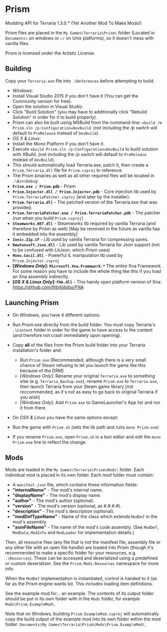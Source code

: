 # Prism
Modding API for Terraria 1.3.0.* (Yet Another Mod To Make Mods!)

Prism files are placed in the ```My Games\Terraria\Prism\``` folder (Located in `Documents\` on windows or `~/` on Unix platforms), so it doesn't mess with vanilla files.

Prism is licensed under the Artistic License.

## Building
Copy your `Terraria.exe` file into `.\References` before attempting to build.
* _Windows_:
 * Install Visual Studio 2015 if you don't have it (You can get the Community version for free).
 * Open the solution in Visual Studio.
 * Click "Build Solution" (you may have to additionally click "Rebuild Solution" in order for it to build properly).
 * Prism can also be built using MSBuild from the command-line: ```xbuild /m Prism.sln /p:Configuration=DevBuild```. (not including the /p switch will default to `PreRelease` instead of `DevBuild`).
* _OS X & Linux_:
 * Install the Mono Platform if you don't have it.
 * Execute ```xbuild Prism.sln /p:Configuration=DevBuild``` to build solution with XBuild. (not including the /p switch will default to `PreRelease` instead of `DevBuild`).
* This should automatically load Terraria.exe, patch it, then create a `Prism.Terraria.dll` file for `Prism.csproj` to reference.
* The Prism binaries as well as all other required files will be located in `.\Bin\Debug`:
 * **`Prism.exe / Prism.pdb`** - Prism
 * **`Prism.Injector.dll / Prism.Injector.pdb`** - Core injection lib used by `Prism.TerrariaPatcher.csproj` (and later by the installer).
 * **`Prism.Terraria.dll`** - The patched version of the Terraria.exe that was provided.
 * **`Prism.TerrariaPatcher.exe / Prism.TerrariaPatcher.pdb`** - The patcher (run when you build `Prism.csproj`)
 * **`Steamworks.NET.dll`** - Steamworks lib required by vanilla Terraria (and therefore by Prism as well) [May be removed in the future as vanilla has it embedded into the assembly]
 * **`Ionic.Zip.CF`** - Lib used by vanilla Terraria for compressing saves.
 * **`Newtonsoft.Json.dll`** - Lib used by vanilla Terraria for Json support (not to be confused with LitJson, which Prism uses)
 * **`Mono.Cecil.dll`** - Powerful IL manipulation lib used by `Prism.Injector.csproj`
 * **[_Windows Only_]: `Microsoft.Xna.Framework.*`** The entire Xna Framework. For some reason you have to include the whole thing like this if you load an Xna assembly indirectly.
 * **[_OS X & Linux Only_]: `FNA.dll`** - This handy open platform version of Xna: https://github.com/flibitijibibo/FNA

## Launching Prism
* On _Windows_, you have 4 different options:
 * Run Prism.exe directly from the build folder. You must copy Terraria's `.\Content` folder in order for the game to have access to the content (and therefore not crash immediately upon opening).
 * Copy **all** of the files from the Prism build folder into your Terraria installation's folder and: 
   * Run `Prism.exe` [Recommended, although there is a _very_ small chance of Steam refusing to let you launch the game like this because of the DRM]
    * [_Windows Only_]: Rename your original `Terraria.exe` to something else (e.g. `Terraria_Backup.exe`), rename `Prism.exe` to `Terraria.exe`, then launch Terraria from your Steam game library [not reccommended, as it's not as easy to go back to original Terraria if you wish]
    * [_Windows Only_]: Add `Prism.exe` to GameLauncher's App list and run it from there.

* On _OSX & Linux_ you have the same options except:
 * Run the game with `Prism.sh` (sets the lib path and runs `mono Prism.exe`)
 * If you rename `Prism.exe`, open `Prism.sh` in a text editor and edit the `mono Prism.exe` line to reflect the change.

## Mods
Mods are loaded in the ```My Games\Terraria\Prism\Mods\``` folder. Each individual mod is placed in its own folder.
Each mod folder must contain:
* A ```manifest.json``` file, which contains these information fields: 
 * **"internalName"** - The mod's internal name.
 * **"displayName"** - The mod's display name.
 * **"author"** - The mod's author (optional).
 * **"version"** - The mod's version (optional, as #.#.#.#).
 * **"description"** - The mod's description (optional).
 * **"modDefTypeName"** - Name of the class which extends ```ModDef``` in the mod's assembly.
 * **"asmFileName"** - The name of the mod's code assembly. (See ```ModDef```, ```ModData```, ```ModInfo``` and ```ModLoader``` for implementation details.)

Then, all resource files (any file that is not the manifest file, assembly file or any other file with an open file handle) are loaded into Prism (though it's recommended to make a specific folder for your resources, e.g. `.\Resources`). 
These can be accessed and deserialized using a predefined or custom deserializer. 
See the ```Prism.Mods.Resources``` namespace for more info.

When the ```ModDef``` implementation is instantiated, control is handed to it (as far as the Prism engine wants to). This includes loading item definitions.

See the example mod for... an example. The contents of its output folder should be put in its own folder with in the `Mods` folder, for example ```Mods\Prism.ExampleMod\```. 

Note that on Windows, building `Prism.ExampleMod.csproj` will automatically copy the build output of the example mod into its own folder within the mod folder: ```Documents\My Games\Terraria\Prism\Mods\Prism.ExampleMod\```.
